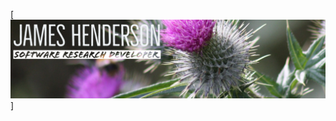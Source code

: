 [![Header](https://raw.githubusercontent.com/jameshenderson12/jameshenderson12/main/personal-profile-banner.png "Header")]
<!--
<img align="center" src="https://github-readme-stats.vercel.app/api/<CARD_TYPE>/?username=<USERNAME>&theme=<THEME_NAME>" />
-->
<!--
**jameshenderson12/jameshenderson12** is a ✨ _special_ ✨ repository because its `README.md` (this file) appears on your GitHub profile.

Here are some ideas to get you started:

- 🔭 I’m currently working on ...
- 🌱 I’m currently learning ...
- 👯 I’m looking to collaborate on ...
- 🤔 I’m looking for help with ...
- 💬 Ask me about ...
- 📫 How to reach me: ...
- 😄 Pronouns: ...
- ⚡ Fun fact: ...
-->
